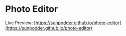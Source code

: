 # Photo Editor
Live Preview: [https://sunpodder.github.io/photo-editor](https://sunpodder.github.io/photo-editor)
